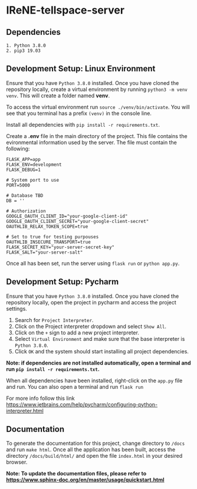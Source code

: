 # IReNE-tellspace-server


## Dependencies
    1. Python 3.8.0    
    2. pip3 19.03

## Development Setup: Linux Environment

Ensure that you have `Python 3.8.0` installed. Once you have cloned the repository locally, create a virtual environment
by running ```python3 -m venv venv```. This will create a folder named **venv**. 

To access the virtual environment run ```source ./venv/bin/activate```. You will see that you terminal has a prefix 
```(venv)``` in the console line.

Install all dependencies with ```pip install -r requirements.txt```.

Create a **.env** file in the main directory of the project. This file contains the evironmental information used by the
server. The file must contain the following:

```.env
FLASK_APP=app
FLASK_ENV=development
FLASK_DEBUG=1

# System port to use
PORT=5000

# Database TBD
DB = ''

# Authorization
GOOGLE_OAUTH_CLIENT_ID="your-google-client-id"
GOOGLE_OAUTH_CLIENT_SECRET="your-google-client-secret"
OAUTHLIB_RELAX_TOKEN_SCOPE=true

# Set to true for testing purpouses
OAUTHLIB_INSECURE_TRANSPORT=true
FLASK_SECRET_KEY="your-server-secret-key" 
FLASK_SALT="your-server-salt"
```

Once all has been set, run the server using `flask run` or `python app.py`.

## Development Setup: Pycharm

Ensure that you have `Python 3.8.0` installed. Once you have cloned the repository locally, open the project in pycharm 
and access the project settings. 

1. Search for `Project Interpreter`. 
2. Click on the Project interpreter dropdown and select `Show All`. 
3. Click on the `+` sign to add a new project interpreter. 
4. Select `Virtual Environment` and make sure that the base interpreter is `Python 3.8.0`.
5. Click `OK` and the system should start installing all project dependencies.

**Note: if dependencies are not installed automatically, open a terminal and run `pip install -r requirements.txt`.**

When all dependencies have been installed, right-click on the `app.py` file and run. You can also open a terminal and 
run `flask run`

For more info follow this link https://www.jetbrains.com/help/pycharm/configuring-python-interpreter.html


## Documentation

To generate the documentation for this project, change directory to `/docs` and run `make html`. Once all the 
application has been built, access the directory `/docs/build/html/` and open the file `index.html` in
your desired browser. 

**Note: To update the documentation files, please refer to https://www.sphinx-doc.org/en/master/usage/quickstart.html**


 
